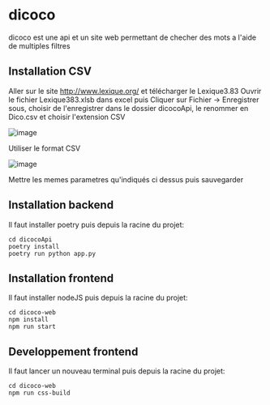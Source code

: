 # dicoco
dicoco est une api et un site web permettant de checher des mots a l'aide de multiples filtres

## Installation CSV
Aller sur le site http://www.lexique.org/ et télécharger le Lexique3.83
Ouvrir le fichier Lexique383.xlsb dans excel puis Cliquer sur Fichier -> Enregistrer sous, choisir de l'enregistrer dans le dossier dicocoApi, le renommer en Dico.csv et choisir l'extension CSV

![image](https://github.com/Topinambour493/dicoco/assets/92278752/4f00e3d4-e439-436c-bc1d-2c250c9211cb)

Utiliser le format CSV


![image](https://github.com/Topinambour493/dicoco/assets/92278752/35d07111-1ef3-4451-90e5-7dd01e8895dd)

Mettre les memes parametres qu'indiqués ci dessus puis sauvegarder

## Installation backend

Il faut installer poetry puis depuis la racine du projet:
```
cd dicocoApi
poetry install
poetry run python app.py
```

## Installation frontend
Il faut installer nodeJS puis depuis la racine du projet:
```
cd dicoco-web
npm install
npm run start
```
## Developpement frontend
Il faut lancer un nouveau terminal puis depuis la racine du projet:
````
cd dicoco-web
npm run css-build
````

